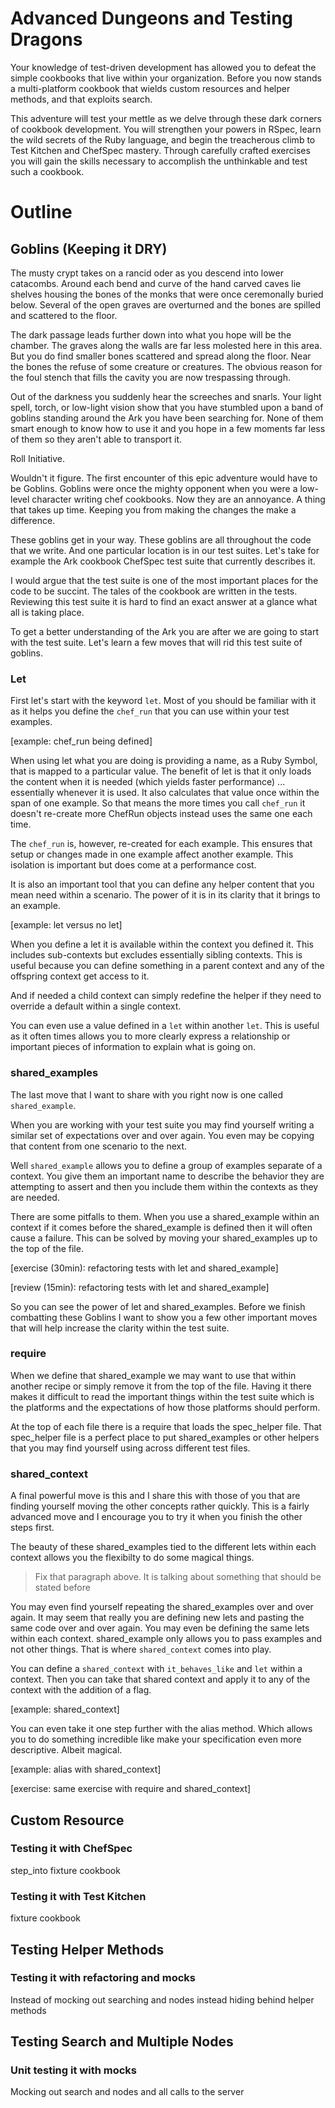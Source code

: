 # Advanced Dungeons and Testing Dragons

Your knowledge of test-driven development has allowed you to defeat the simple cookbooks that live within your organization. Before you now stands a multi-platform cookbook that wields custom resources and helper methods, and that exploits search.

This adventure will test your mettle as we delve through these dark corners of cookbook development. You will strengthen your powers in RSpec, learn the wild secrets of the Ruby language, and begin the treacherous climb to Test Kitchen and ChefSpec mastery. Through carefully crafted exercises you will gain the skills necessary to accomplish the unthinkable and test such a cookbook.

# Outline

## Goblins (Keeping it DRY)

The musty crypt takes on a rancid oder as you descend into lower catacombs. Around each bend and curve of the hand carved caves lie shelves housing the bones of the monks that were once ceremonally buried below. Several of the open graves are overturned and the bones are spilled and scattered to the floor.

The dark passage leads further down into what you hope will be the chamber. The graves along the walls are far less molested here in this area. But you do find smaller bones scattered and spread along the floor. Near the bones the refuse of some creature or creatures. The obvious reason for the foul stench that fills the cavity you are now trespassing through.

Out of the darkness you suddenly hear the screeches and snarls. Your light spell, torch, or low-light vision show that you have stumbled upon a band of goblins standing around the Ark you have been searching for. None of them smart enough to know how to use it and you hope in a few moments far less of them so they aren't able to transport it.

Roll Initiative.

Wouldn't it figure. The first encounter of this epic adventure would have to be Goblins. Goblins were once the mighty opponent when you were a low-level character writing chef cookbooks. Now they are an annoyance. A thing that takes up time. Keeping you from making the changes the make a difference.

These goblins get in your way. These goblins are all throughout the code that we write. And one particular location is in our test suites. Let's take for example the Ark cookbook ChefSpec test suite that currently describes it.

I would argue that the test suite is one of the most important places for the code to be succint. The tales of the cookbook are written in the tests. Reviewing this test suite it is hard to find an exact answer at a glance what all is taking place.

To get a better understanding of the Ark you are after we are going to start with the test suite. Let's learn a few moves that will rid this test suite of goblins.

### Let

First let's start with the keyword `let`. Most of you should be familiar with it as it helps you define the `chef_run` that you can use within your test examples.

[example: chef_run being defined]

When using let what you are doing is providing a name, as a Ruby Symbol, that is mapped to a particular value. The benefit of let is that it only loads the content when it is needed (which yields faster performance) ... essentially whenever it is used. It also calculates that value once within the span of one example. So that means the more times you call `chef_run` it doesn't re-create more ChefRun objects instead uses the same one each time.

The `chef_run` is, however, re-created for each example. This ensures that setup or changes made in one example affect another example. This isolation is important but does come at a performance cost.

It is also an important tool that you can define any helper content that you mean need within a scenario. The power of it is in its clarity that it brings to an example.

[example: let versus no let]

When you define a let it is available within the context you defined it. This includes sub-contexts but excludes essentially sibling contexts. This is useful because you can define something in a parent context and any of the offspring context get access to it.

And if needed a child context can simply redefine the helper if they need to override a default within a single context.

You can even use a value defined in a `let` within another `let`. This is useful as it often times allows you to more clearly express a relationship or important pieces of information to explain what is going on.

### shared_examples

The last move that I want to share with you right now is one called `shared_example`.

When you are working with your test suite you may find yourself writing a similar set of expectations over and over again. You even may be copying that content from one scenario to the next.

Well `shared_example` allows you to define a group of examples separate of a context. You give them an important name to describe the behavior they are attempting to assert and then you include them within the contexts as they are needed.

There are some pitfalls to them. When you use a shared_example within an context if it comes before the shared_example is defined then it will often cause a failure. This can be solved by moving your shared_examples up to the top of the file.

[exercise (30min): refactoring tests with let and shared_example]

[review (15min): refactoring tests with let and shared_example]

So you can see the power of let and shared_examples. Before we finish combatting these Goblins I want to show you a few other important moves that will help increase the clarity within the test suite.

### require

When we define that shared_example we may want to use that within another recipe or simply remove it from the top of the file. Having it there makes it difficult to read the important things within the test suite which is the platforms and the expectations of how those platforms should perform.

At the top of each file there is a require that loads the spec_helper file. That spec_helper file is a perfect place to put shared_examples or other helpers that you may find yourself using across different test files.

### shared_context

A final powerful move is this and I share this with those of you that are finding yourself moving the other concepts rather quickly. This is a fairly advanced move and I encourage you to try it when you finish the other steps first.

The beauty of these shared_examples tied to the different lets within each context allows you the flexibilty to do some magical things.

> Fix that paragraph above. It is talking about something that should be stated before

You may even find yourself repeating the shared_examples over and over again. It may seem that really you are defining new lets and pasting the same code over and over again. You may even be defining the same lets within each context. shared_example only allows you to pass examples and not other things. That is where `shared_context` comes into play.

You can define a `shared_context` with `it_behaves_like` and `let` within a context. Then you can take that shared context and apply it to any of the context with the addition of a flag.

[example: shared_context]

You can even take it one step further with the alias method. Which allows you to do something incredible like make your specification even more descriptive. Albeit magical.

[example: alias with shared_context]

[exercise: same exercise with require and shared_context]

## Custom Resource

### Testing it with ChefSpec

step_into
fixture cookbook

### Testing it with Test Kitchen

fixture cookbook

## Testing Helper Methods

### Testing it with refactoring and mocks

Instead of mocking out searching and nodes instead hiding behind helper methods

## Testing Search and Multiple Nodes

### Unit testing it with mocks

Mocking out search and nodes and all calls to the server
